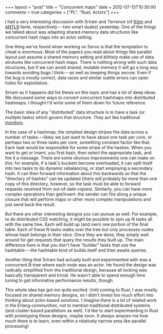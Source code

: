 +++
layout = "post"
title = "Concurrent maps"
date = 2012-07-13T10:30:00
comments = true
categories = ["PL", "Rust, Actors"]
+++

I had a very interesting discussion with Sriram and Terrence (of
[Kilim][kilim] and [ANTLR][antlr] fame, respectively---two smart
dudes) yesterday. One of the things we talked about was adapting
shared-memory data structures like concurrent hash maps into
an actor setting.

[kilim]: http://www.malhar.net/sriram/kilim/
[antlr]: http://www.antlr.org/

One thing we've found when working on Servo is that the temptation to
cheat is enormous.  Most of the papers you read about things like
parallel layout just assume a shared memory setting and blithely make
use of data strutures like concurrent hash maps.  There is nothing
*wrong* with such data structures, but if we can avoid shared, mutable
memory it will go a long way towards avoiding bugs I think---as well
as keeping things secure.  Even if the bug is mostly correct, data
races and similar subtle errors can open holes for exploitation.

Sriram as it happens did his thesis on this topic and has a lot of
deep ideas.  We discussed some ways to convert concurrent hashmaps
into distributed hashmaps.  I thought I'd write some of them down
for future reference.

The basic idea of any "distributed" data structure is to have a task
(or multiple tasks) which govern that structure.  They act like
traditional [monitors][monitor].  

[monitor]: http://en.wikipedia.org/wiki/Monitor_%28synchronization%29

In the case of a hashmap, the simplest design stripes the data across
a number of tasks---likely we just want to have about one task per
core, or perhaps two or three tasks per core, something constant
factor like that. Each task would be responsible for some stripe of
the hashes.  When you want to get or insert, you first hash, then
select the appropriate task, and fire it a message.  There are some
obvious improvements one can make on this: for example, if a task's
buckets become overloaded, it can split itself into two tasks to do
dynamic rebalancing, or start employing a secondary hash.  It can then
forward information about this backwards so that the "directory of
hashes" can be updated (there will probably be more than one copy of
this directory, however, so the task must be able to forward requests
received from out-of-date copies).  Similarly, you can have more
complex operations than get/insert: the sender can fire along a unique
closure that will perform maps or other more complex manipulations and
just send back the result.

But there are other interesting designs you can pursue as well.  For
example, to do distributed CSS matching, it might be possible to spin
up N tasks all with the same tree.  Each will build up (and own) one
portion of the final table.  Each of these N tasks walks over the tree
but only processes nodes whose hash belongs in their slice.  Once they
are done, they simply wait around for get requests that query the
results they built up.  The main difference here is that you don't
have "builder" tasks that use the hashtable---the hashtable kind of
builds itself and then awaits queries.

Another thing that Sriram had actually built and experimented with was
a concurrent B-tree where each node was an actor.  He found the design
was radically simplified from the traditional design, because all
locking was basically transparent and trivial.  He wasn't able to
spend enough time tuning to get informative performance results,
though.

This whole idea has got me quite excited.  Until coming to Rust, I was
mostly focused on shared memory designs, so I didn't invest too much
effort into thinking about actor-based solutions.  I imagine there is
a lot of related work in the Erlang communities, not to mention
traditional distributed systems (and cluster-based parallelism as
well).  I'd like to start experimenting in Rust with prototyping these
designs, maybe soon.  It always amazes me how much there is to learn,
even within a relatively narrow area like parallel processing!



